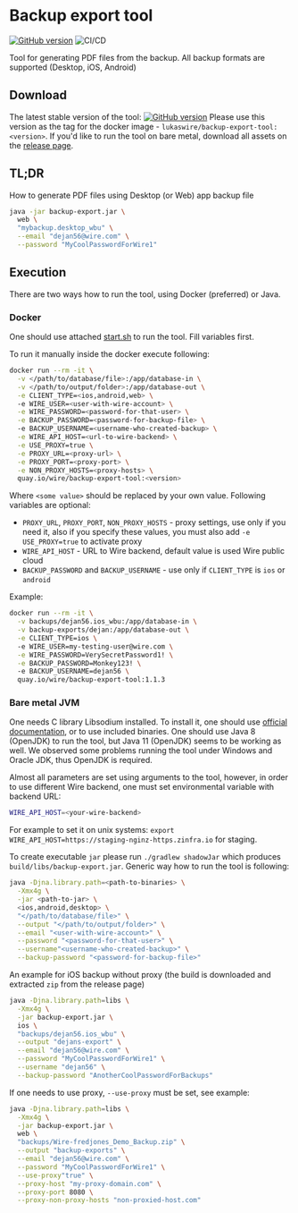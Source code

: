 # Backup export tool 
[![GitHub version](https://badge.fury.io/gh/wireapp%2Fbackup-export-tool.svg)](https://github.com/wireapp/backup-export-tool/releases)
![CI/CD](https://github.com/wireapp/backup-export-tool/workflows/CI/CD/badge.svg)

Tool for generating PDF files from the backup.
All backup formats are supported (Desktop, iOS, Android)

## Download
The latest stable version of the tool: [![GitHub version](https://badge.fury.io/gh/wireapp%2Fbackup-export-tool.svg)](https://github.com/wireapp/backup-export-tool/releases)
Please use this version as the tag for the docker image - `lukaswire/backup-export-tool:<version>`.
If you'd like to run the tool on bare metal, download all assets on the [release page](https://github.com/wireapp/backup-export-tool/releases). 

## TL;DR
How to generate PDF files using Desktop (or Web) app backup file

```bash
java -jar backup-export.jar \ 
  web \
  "mybackup.desktop_wbu" \
  --email "dejan56@wire.com" \
  --password "MyCoolPasswordForWire1"
```

## Execution
There are two ways how to run the tool, using Docker (preferred) or Java.

### Docker
One should use attached [start.sh](start.sh) to run the tool.
Fill variables first.

To run it manually inside the docker execute following:
```bash
docker run --rm -it \
  -v </path/to/database/file>:/app/database-in \
  -v </path/to/output/folder>:/app/database-out \
  -e CLIENT_TYPE=<ios,android,web> \ 
  -e WIRE_USER=<user-with-wire-account> \
  -e WIRE_PASSWORD=<password-for-that-user> \
  -e BACKUP_PASSWORD=<password-for-backup-file> \ 
  -e BACKUP_USERNAME=<username-who-created-backup> \
  -e WIRE_API_HOST=<url-to-wire-backend> \
  -e USE_PROXY=true \
  -e PROXY_URL=<proxy-url> \
  -e PROXY_PORT=<proxy-port> \
  -e NON_PROXY_HOSTS=<proxy-hosts> \
  quay.io/wire/backup-export-tool:<version>
```
Where `<some value>` should be replaced by your own value. 
Following variables are optional:
- `PROXY_URL`, `PROXY_PORT`, `NON_PROXY_HOSTS` - proxy settings, use only if you need it, also
if you specify these values, you must also add `-e USE_PROXY=true` to activate proxy
- `WIRE_API_HOST` - URL to Wire backend, default value is used Wire public cloud
- `BACKUP_PASSWORD` and `BACKUP_USERNAME` - use only if `CLIENT_TYPE` is `ios` or `android` 

Example:
```bash
docker run --rm -it \
  -v backups/dejan56.ios_wbu:/app/database-in \
  -v backup-exports/dejan:/app/database-out \
  -e CLIENT_TYPE=ios \ 
  -e WIRE_USER=my-testing-user@wire.com \
  -e WIRE_PASSWORD=VerySecretPassword1! \
  -e BACKUP_PASSWORD=Monkey123! \ 
  -e BACKUP_USERNAME=dejan56 \
  quay.io/wire/backup-export-tool:1.1.3
```


### Bare metal JVM
One needs C library Libsodium installed. To install it, one should use [official documentation](https://libsodium.gitbook.io/doc/),
or to use included binaries.
One should use Java 8 (OpenJDK) to run the tool, but Java 11 (OpenJDK) seems to be working as well.
We observed some problems running the tool under Windows and Oracle JDK, thus OpenJDK is required.

Almost all parameters are set using arguments to the tool, however, in order to use different Wire backend,
one must set environmental variable with backend URL:
```bash
WIRE_API_HOST=<your-wire-backend>
```
For example to set it on unix systems: `export WIRE_API_HOST=https://staging-nginz-https.zinfra.io` for staging.

To create executable `jar` please run `./gradlew shadowJar` which produces `build/libs/backup-export.jar`.
Generic way how to run the tool is following:

```bash
java -Djna.library.path=<path-to-binaries> \
  -Xmx4g \
  -jar <path-to-jar> \
  <ios,android,desktop> \
  "</path/to/database/file>" \
  --output "</path/to/output/folder>" \
  --email "<user-with-wire-account>" \
  --password "<password-for-that-user>" \
  --username"<username-who-created-backup>" \
  --backup-password "<password-for-backup-file>"
```

An example for iOS backup without proxy (the build is downloaded and extracted `zip` from the release page)

```bash
java -Djna.library.path=libs \
  -Xmx4g \
  -jar backup-export.jar \
  ios \
  "backups/dejan56.ios_wbu" \
  --output "dejans-export" \
  --email "dejan56@wire.com" \
  --password "MyCoolPasswordForWire1" \
  --username "dejan56" \
  --backup-password "AnotherCoolPasswordForBackups"
```

If one needs to use proxy, `--use-proxy` must be set, see example:

```bash
java -Djna.library.path=libs \
  -Xmx4g \
  -jar backup-export.jar \
  web \
  "backups/Wire-fredjones_Demo_Backup.zip" \
  --output "backup-exports" \
  --email "dejan56@wire.com" \
  --password "MyCoolPasswordForWire1" \
  --use-proxy"true" \
  --proxy-host "my-proxy-domain.com" \
  --proxy-port 8080 \
  --proxy-non-proxy-hosts "non-proxied-host.com"
```
